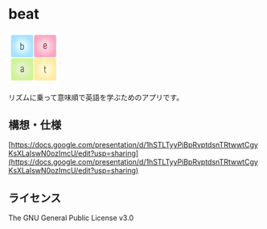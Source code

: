 # beat

<img src="./images/icon/app-icon.png" width="100px">

リズムに乗って意味順で英語を学ぶためのアプリです。

## 構想・仕様

[https://docs.google.com/presentation/d/1hSTLTyyPiBpRvptdsnTRtwwtCgyKsXLaIswN0ozImcU/edit?usp=sharing](https://docs.google.com/presentation/d/1hSTLTyyPiBpRvptdsnTRtwwtCgyKsXLaIswN0ozImcU/edit?usp=sharing)

## ライセンス

The GNU General Public License v3.0
